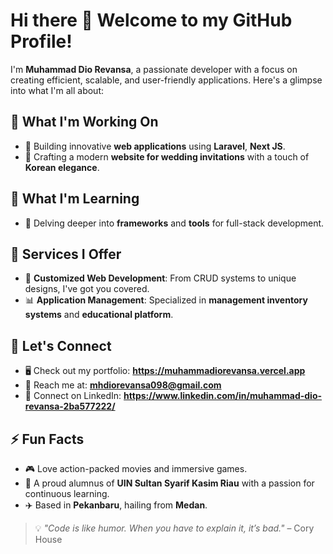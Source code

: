 # Hi there 👋 Welcome to my GitHub Profile!

I'm **Muhammad Dio Revansa**, a passionate developer with a focus on creating efficient, scalable, and user-friendly applications. Here's a glimpse into what I'm all about:

## 🔭 What I'm Working On
- 🚀 Building innovative **web applications** using **Laravel**, **Next JS**.
- 🎯 Crafting a modern **website for wedding invitations** with a touch of **Korean elegance**.

## 🌱 What I'm Learning
- 📘 Delving deeper into **frameworks** and **tools** for full-stack development.

## 💼 Services I Offer
- 📖 **Customized Web Development**: From CRUD systems to unique designs, I've got you covered.
- 📊 **Application Management**: Specialized in **management inventory systems** and **educational platform**.

## 💬 Let's Connect
- 🖥 Check out my portfolio: **https://muhammadiorevansa.vercel.app**
- 💌 Reach me at: **mhdiorevansa098@gmail.com**
- 🔗 Connect on LinkedIn: **https://www.linkedin.com/in/muhammad-dio-revansa-2ba577222/**

## ⚡ Fun Facts
- 🎮 Love action-packed movies and immersive games.
- 🌟 A proud alumnus of **UIN Sultan Syarif Kasim Riau** with a passion for continuous learning.
- ✈️ Based in **Pekanbaru**, hailing from **Medan**.

> 💡 _"Code is like humor. When you have to explain it, it’s bad."_ – Cory House
